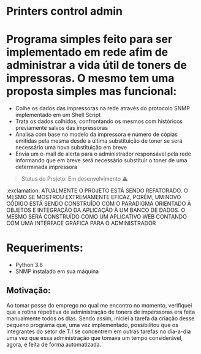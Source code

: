 <h1>Printers control admin</h1>

# Programa simples feito para ser implementado em rede afim de administrar a vida útil de toners de impressoras. O mesmo tem uma proposta simples mas funcional:

* Colhe os dados das impressoras na rede através do protocolo SNMP implementado em um Shell Script
* Trata os dados colhidos, confrontando os mesmos com históricos previamente salvos das impressoras
* Analisa com base no modelo da impressora e número de cópias emitidas pela mesma desde a última substituição de toner se será necessário uma nova substituição em breve
* Envia um e-mail de alerta para o administrador responsável pela rede informando que em breve será necessário substituir o toner de uma determinada impressora

> Status do Projeto: Em desenvolvimento :warning:

<p>:exclamation: ATUALMENTE O PROJETO ESTÁ SENDO REFATORADO. O MESMO SE MOSTROU EXTREMAMENTE EFICAZ, PORÉM, UM NOVO CÓDIGO ESTÁ SENDO CONSTRUÍDO COM O PARADIGMA ORIENTADO À OBJETOS E INTEGRAÇÃO DA APLICAÇÃO À UM BANCO DE DADOS. O MESMO SERÁ CONSTRUÍDO COMO UM APLICATIVO WEB CONTANDO COM UMA INTERFACE GRÁFICA PARA O ADMINISTRADOR</p>

# Requeriments:

* Python 3.8
* SNMP instalado em sua máquina


## Motivação:
<p>Ao tomar posse do emprego no qual me encontro no momento, verifiquei que a rotina repetitiva de administração de toners de imperssoras era feita manualmente todos os dias. Sendo assim, iniciei a tarefa da criação desse pequeno programa que, uma vez implementado, possibilitou que os integrantes do setor de T.I se concentrem em outras tarefas no dia-a-dia uma vez que essa administração que tomava um tempo considerável, agora, é feita de forma automatizada. <p/>

